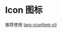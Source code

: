 # Icon 图标

<code src="./demos/demo1.tsx"></code>

推荐使用 [taro-iconfont-cli](https://github.com/iconfont-cli/taro-iconfont-cli)
